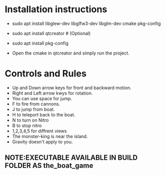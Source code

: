 Installation instructions
=========================
+ sudo apt install libglew-dev libglfw3-dev libglm-dev cmake pkg-config
+ sudo apt install qtcreator # (Optional)
+ sudo apt install pkg-config

+ Open the cmake in qtcreator and simply run the project.

Controls and Rules
==================
+ Up and Down arrow keys for front and backward motion.
+ Right and Left arrow kwys for rotation.
+ You can use space for jump.
+ F to fire from cannons.
+ J to jump from boat.
+ H to teleport back to the boat.
+ N to turn on Nitro
+ B to stop nitro
+ 1,2,3,4,5 for diffrent views
+ The monster-king is near the island.
+ Gravity doesn't apply to you.


NOTE:EXECUTABLE AVAILABLE IN BUILD FOLDER AS the_boat_game
------------------------------------------------------------

